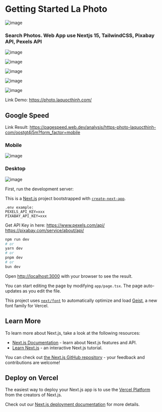 # Getting Started La Photo
![image](https://github.com/user-attachments/assets/62ff1c6d-adbc-4fc9-a3d1-26c060a7220f)

### Search Photos. Web App use Nextjs 15, TailwindCSS, Pixabay API, Pexels API

![image](https://github.com/user-attachments/assets/92af692f-63b2-480b-beab-2822018b19c5)

![image](https://github.com/user-attachments/assets/dd9a4902-6089-4e58-89d1-4beacdc2afc7)

![image](https://github.com/user-attachments/assets/67ed234c-db37-4b9d-9a16-08cb63cea44b)

![image](https://github.com/user-attachments/assets/0ec06192-fdf3-42c9-8949-4cc3d34a023e)

![image](https://github.com/user-attachments/assets/e6ad008a-aaf9-4f5c-85ad-440852889580)

Link Demo: https://photo.laquocthinh.com/

## Google Speed
Link Result: https://pagespeed.web.dev/analysis/https-photo-laquocthinh-com/oostgt4j5m?form_factor=mobile 

### Mobile
![image](https://github.com/user-attachments/assets/b4055746-47ab-49e6-b245-b0d0ed2a879d)

### Desktop
![image](https://github.com/user-attachments/assets/dcca7e25-99d5-4b70-9a83-f04427bb3e1b)

First, run the development server:

This is a [Next.js](https://nextjs.org) project bootstrapped with [`create-next-app`](https://nextjs.org/docs/app/api-reference/cli/create-next-app).

```
.env example:
PEXELS_API_KEY=xxx
PIXABAY_API_KEY=xxx
```

Get API Key in here: 
https://www.pexels.com/api/ 
https://pixabay.com/service/about/api/

```bash
npm run dev
# or
yarn dev
# or
pnpm dev
# or
bun dev
```

Open [http://localhost:3000](http://localhost:3000) with your browser to see the result.

You can start editing the page by modifying `app/page.tsx`. The page auto-updates as you edit the file.

This project uses [`next/font`](https://nextjs.org/docs/app/building-your-application/optimizing/fonts) to automatically optimize and load [Geist](https://vercel.com/font), a new font family for Vercel.

## Learn More

To learn more about Next.js, take a look at the following resources:

- [Next.js Documentation](https://nextjs.org/docs) - learn about Next.js features and API.
- [Learn Next.js](https://nextjs.org/learn) - an interactive Next.js tutorial.

You can check out [the Next.js GitHub repository](https://github.com/vercel/next.js) - your feedback and contributions are welcome!

## Deploy on Vercel

The easiest way to deploy your Next.js app is to use the [Vercel Platform](https://vercel.com/new?utm_medium=default-template&filter=next.js&utm_source=create-next-app&utm_campaign=create-next-app-readme) from the creators of Next.js.

Check out our [Next.js deployment documentation](https://nextjs.org/docs/app/building-your-application/deploying) for more details.
